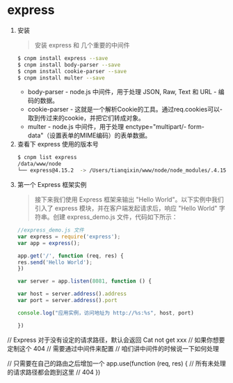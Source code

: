 # express 
1. 安装
    > 安装 express 和 几个重要的中间件
    ```bash
    $ cnpm install express --save
    $ cnpm install body-parser --save
    $ cnpm install cookie-parser --save
    $ cnpm install multer --save
    ```
    - body-parser - node.js 中间件，用于处理 JSON, Raw, Text 和 URL - 编码的数据。  
    - cookie-parser - 这就是一个解析Cookie的工具。通过req.cookies可以- 取到传过来的cookie，并把它们转成对象。  
    - multer - node.js 中间件，用于处理 enctype="multipart/- form-data"（设置表单的MIME编码）的表单数据。  
1. 查看下 express 使用的版本号
    ```bash
    $ cnpm list express
    /data/www/node
    └── express@4.15.2  -> /Users/tianqixin/www/node/node_modules/.4.15.2@express
    ```
1. 第一个 Express 框架实例
    > 接下来我们使用 Express 框架来输出 "Hello World"。以下实例中我们引入了 express 模块，并在客户端发起请求后，响应 "Hello World" 字符串。创建 express_demo.js 文件，代码如下所示：
    ```js
    //express_demo.js 文件
    var express = require('express');
    var app = express();

    app.get('/', function (req, res) {
    res.send('Hello World');
    })

    var server = app.listen(8081, function () {

    var host = server.address().address
    var port = server.address().port

    console.log("应用实例，访问地址为 http://%s:%s", host, port)

    })
    ```






// Express 对于没有设定的请求路径，默认会返回 Cat not get xxx
// 如果你想要定制这个 404
// 需要通过中间件来配置
// 咱们讲中间件的时候说一下如何处理

// 只需要在自己的路由之后增加一个
app.use(function (req, res) {
  // 所有未处理的请求路径都会跑到这里
  // 404
})
